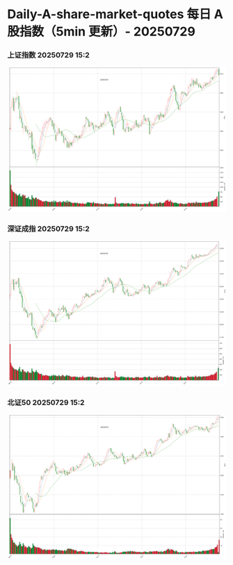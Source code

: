 
# Daily-A-share-market-quotes 每日 A 股指数（5min 更新）- 20250729

### 上证指数 20250729 15:2
![](./fig/2025/7/20250729-sh000001.png)

### 深证成指 20250729 15:2
![](./fig/2025/7/20250729-sz399001.png)

### 北证50 20250729 15:2
![](./fig/2025/7/20250729-bj899050.png)
